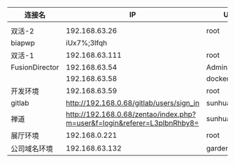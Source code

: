  
| 连接名         | IP                                                                       | USERNAME               | PASSWORD                         |     |
| -------------- | ------------------------------------------------------------------------ | ---------------------- | -------------------------------- |:--- |
|                |                                                                          |                        |                                  |     |
| 双活-2         | 192.168.63.26                                                            | root                   | !QWE4rfv                         |     |
| biapwp                 | iUx7%;3lfqh                      |     |
| 双活-1         | 192.168.63.111                                                           | root                   | @WSX3edc                         |     |
| FusionDirector | 192.168.63.54                                                            | Administrator          | Huawei@SYS3@123                  |     |
|                | 192.168.63.58                                                            | docker                 | Docker@Yytech@508A               |     |
| 开发环境       | 192.168.63.59                                                            | root                   | yYtech@508Aa                     |     |
| gitlab         | http://192.168.0.68/gitlab/users/sign_in                                 | sunhuayu               | aptx4869                         |     |
| 禅道           | http://192.168.0.68/zentao/index.php?m=user&f=login&referer=L3plbnRhby8= | sunhuayu               | 1234qwerASDF                     |     |
| 展厅环境       | 192.168.0.221                                                            | root                   | Eyecool123                       |     |
| 公司域名环境   | 192.168.63.132                                                           | gardenplt/root/vipface | eyecool123/eyecool123/eyecool123 |     |